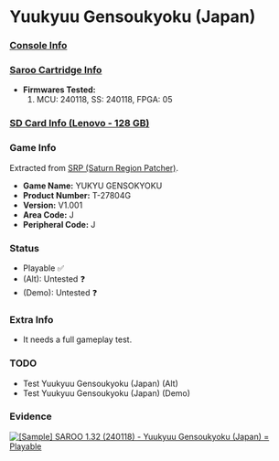 # Yuukyuu Gensoukyoku (Japan)

### [Console Info](../../../../Info/Consoles/VA13/README.md)

### [Saroo Cartridge Info](../../../../Info/Cartridges/RetroGameParadiseStore/1.32F/README.md)

- <b>Firmwares Tested:</b>
  1. MCU: 240118, SS: 240118, FPGA: 05

### [SD Card Info (Lenovo - 128 GB)](../../../../Info/SdCards/Lenovo/128GB/README.md)

### Game Info

Extracted from [SRP (Saturn Region Patcher)](https://segaxtreme.net/resources/saturn-region-patcher.81/download).

- <b>Game Name:</b> YUKYU GENSOKYOKU
- <b>Product Number:</b> T-27804G
- <b>Version:</b> V1.001
- <b>Area Code:</b> J
- <b>Peripheral Code:</b> J

### Status

- Playable :white_check_mark:
- (Alt): Untested :question:
- (Demo): Untested :question:

### Extra Info

- It needs a full gameplay test.

### TODO

- Test Yuukyuu Gensoukyoku (Japan) (Alt)
- Test Yuukyuu Gensoukyoku (Japan) (Demo)

### Evidence

[![[Sample] SAROO 1.32 (240118) - Yuukyuu Gensoukyoku (Japan) = Playable](https://img.youtube.com/vi/Pxt4TKkM4kY/0.jpg)](https://www.youtube.com/watch?v=Pxt4TKkM4kY)
